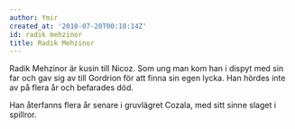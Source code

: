 ```yaml
---
author: Ymir
created_at: '2010-07-20T00:10:14Z'
id: radik mehzinor
title: Radik Mehzinor
---
```

Radik Mehzinor är kusin till Nicoz. Som ung man kom han i dispyt med sin far och gav sig av till Gordrion för att finna sin egen lycka. Han hördes inte av på flera år och befarades död.

Han återfanns flera år senare i gruvlägret Cozala, med sitt sinne slaget i spillror.